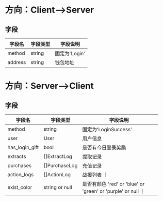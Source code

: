 # 方向：Client-->Server
## 字段
| 字段名 | 字段类型 | 字段说明 |
|-------|-------|-------|
| method  | string  | 固定为'Login'  |
| address  | string  | 钱包地址  |

# 方向：Server-->Client
## 字段
| 字段名 | 字段类型 | 字段说明 |
|-------|-------|-------|
| method  | string  | 固定为'LoginSuccess'  |
| user  | User  | 用户信息  |
| has_login_gift  | bool  | 是否有今日登录奖励  |
| extracts | []ExtractLog  | 提取记录  |
| purchases | []PurchaseLog  | 充值记录  |
| action_logs | []ActionLog | 战报列表 ｜
| exist_color | string or null | 是否有颜色 'red' or 'blue' or 'green' or 'purple' or null ｜
